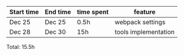 | Start time  | End time | time spent | feature |
|-----------|-------------|-------------|-------------|
| Dec 25 | Dec 25 | 0.5h | webpack settings |
| Dec 28 | Dec 30 |	15h	| tools implementation |



Total: 15.5h
